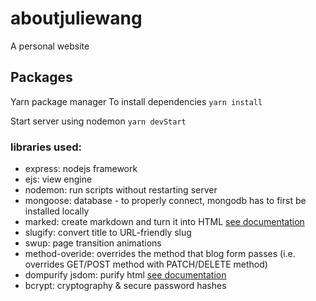 # aboutjuliewang
A personal website 

## Packages 
Yarn package manager 
To install dependencies ```yarn install```

Start server using nodemon ```yarn devStart```

### libraries used:
* express: nodejs framework 
* ejs: view engine
* nodemon: run scripts without restarting server 
* mongoose: database - to properly connect, mongodb has to first be installed locally
* marked: create markdown and turn it into HTML [see documentation](https://marked.js.org/)
* slugify: convert title to URL-friendly slug
* swup: page transition animations 
* method-overide: overrides the method that blog form passes (i.e. overrides GET/POST method with PATCH/DELETE method)
* dompurify jsdom: purify html [see documentation](https://www.npmjs.com/package/dompurify)
* bcrypt: cryptography & secure password hashes
